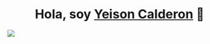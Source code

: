 <div align="center">
<h1 align="center">Hola, soy <a href="www.linkedin.com/in/yeisoncalderon">Yeison Calderon</a> 👋</h1>
</div>
<img src="https://i.imgur.com/9ZMsDrN.png"> 



<!--
**Sonyei888/Sonyei888** is a ✨ _special_ ✨ repository because its `README.md` (this file) appears on your GitHub profile.

Here are some ideas to get you started:

- 🔭 I’m currently working on ...
- 🌱 I’m currently learning ...
- 👯 I’m looking to collaborate on ...
- 🤔 I’m looking for help with ...
- 💬 Ask me about ...
- 📫 How to reach me: ...
- 😄 Pronouns: ...
- ⚡ Fun fact: ...
-->
